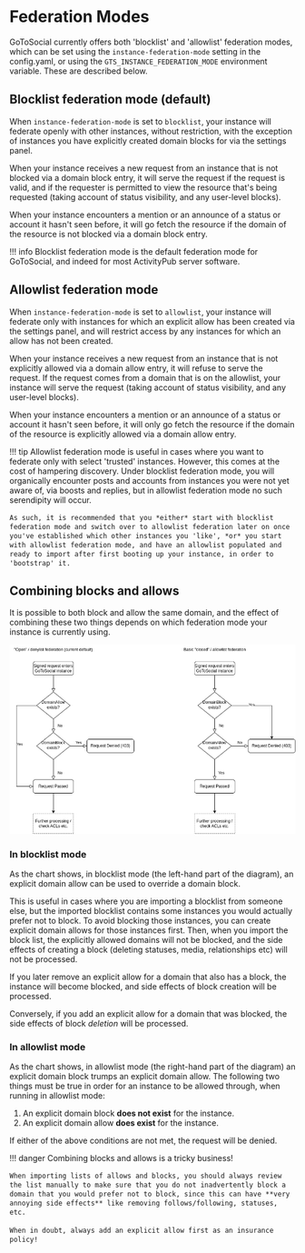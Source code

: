 # Federation Modes

GoToSocial currently offers both 'blocklist' and 'allowlist' federation modes, which can be set using the `instance-federation-mode` setting in the config.yaml, or using the `GTS_INSTANCE_FEDERATION_MODE` environment variable. These are described below.

## Blocklist federation mode (default)

When `instance-federation-mode` is set to `blocklist`, your instance will federate openly with other instances, without restriction, with the exception of instances you have explicitly created domain blocks for via the settings panel.

When your instance receives a new request from an instance that is not blocked via a domain block entry, it will serve the request if the request is valid, and if the requester is permitted to view the resource that's being requested (taking account of status visibility, and any user-level blocks).

When your instance encounters a mention or an announce of a status or account it hasn't seen before, it will go fetch the resource if the domain of the resource is not blocked via a domain block entry.

!!! info
    Blocklist federation mode is the default federation mode for GoToSocial, and indeed for most ActivityPub server software.

## Allowlist federation mode

When `instance-federation-mode` is set to `allowlist`, your instance will federate only with instances for which an explicit allow has been created via the settings panel, and will restrict access by any instances for which an allow has not been created.

When your instance receives a new request from an instance that is not explicitly allowed via a domain allow entry, it will refuse to serve the request. If the request comes from a domain that is on the allowlist, your instance will serve the request (taking account of status visibility, and any user-level blocks).

When your instance encounters a mention or an announce of a status or account it hasn't seen before, it will only go fetch the resource if the domain of the resource is explicitly allowed via a domain allow entry.

!!! tip
    Allowlist federation mode is useful in cases where you want to federate only with select 'trusted' instances. However, this comes at the cost of hampering discovery. Under blocklist federation mode, you will organically encounter posts and accounts from instances you were not yet aware of, via boosts and replies, but in allowlist federation mode no such serendipity will occur.
    
    As such, it is recommended that you *either* start with blocklist federation mode and switch over to allowlist federation later on once you've established which other instances you 'like', *or* you start with allowlist federation mode, and have an allowlist populated and ready to import after first booting up your instance, in order to 'bootstrap' it.

## Combining blocks and allows

It is possible to both block and allow the same domain, and the effect of combining these two things depends on which federation mode your instance is currently using.

![A flow chart diagram showing how the two different federation modes treat incoming requests.](../assets/diagrams/federation_modes.png)

### In blocklist mode

As the chart shows, in blocklist mode (the left-hand part of the diagram), an explicit domain allow can be used to override a domain block.

This is useful in cases where you are importing a blocklist from someone else, but the imported blocklist contains some instances you would actually prefer not to block. To avoid blocking those instances, you can create explicit domain allows for those instances first. Then, when you import the block list, the explicitly allowed domains will not be blocked, and the side effects of creating a block (deleting statuses, media, relationships etc) will not be processed.

If you later remove an explicit allow for a domain that also has a block, the instance will become blocked, and side effects of block creation will be processed.

Conversely, if you add an explicit allow for a domain that was blocked, the side effects of block *deletion* will be processed.

### In allowlist mode

As the chart shows, in allowlist mode (the right-hand part of the diagram) an explicit domain block trumps an explicit domain allow. The following two things must be true in order for an instance to be allowed through, when running in allowlist mode:

1. An explicit domain block **does not exist** for the instance.
2. An explicit domain allow **does exist** for the instance.

If either of the above conditions are not met, the request will be denied.

!!! danger 
    Combining blocks and allows is a tricky business!
    
    When importing lists of allows and blocks, you should always review the list manually to make sure that you do not inadvertently block a domain that you would prefer not to block, since this can have **very annoying side effects** like removing follows/following, statuses, etc.
    
    When in doubt, always add an explicit allow first as an insurance policy!
